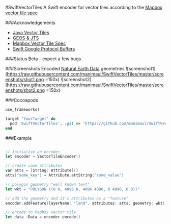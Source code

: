#SwiftVectorTiles
A Swift encoder for vector tiles according to the [Mapbox vector tile spec](https://github.com/mapbox/vector-tile-spec)

###Acknowledgements
* [Java Vector Tiles](https://github.com/ElectronicChartCentre/java-vector-tile)
* [GEOS & JTS](https://trac.osgeo.org/geos/)
* [Mapbox Vector Tile Spec](https://github.com/mapbox/vector-tile-spec)
* [Swift Google Protocol Buffers](http://protobuf.io/#swift)

###Status
Beta - expect a few bugs

###Screenshots
Encoded [Natural Earth Data]() geometries
![screenshot1](https://raw.githubusercontent.com/manimaul/SwiftVectorTiles/master/screenshots/shot1.png =150x)
![screenshot2](https://raw.githubusercontent.com/manimaul/SwiftVectorTiles/master/screenshots/shot2.png =150x)

###Cocoapods
```ruby
use_frameworks!

target 'YourTarget' do
  pod 'SwiftVectorTiles', :git => 'https://github.com/manimaul/SwiftVectorTiles.git'
end
```

###Example

```swift

// initialize an encoder
let encoder = VectorTileEncoder()

// create some attributes
var atts = [String: Attribute]()
atts["some_key"] = Attribute.attString("some_value")

// polygon geometry "well known text"
let wkt = "POLYGON ((0 0, 4096 0, 4096 4096, 0 4096, 0 0))"

// add the geometry and it's attributes as a "feature"
encoder.addFeature(layerName: "land", attributes: atts, geometry: wkt)

// encode to Mapbox vector tile
let data :Data = encoder.encode()

```
